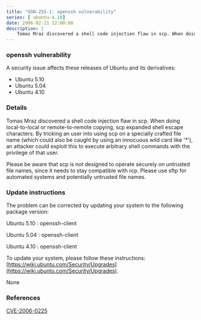 ```yaml
---
title: "USN-255-1: openssh vulnerability"
series: [ ubuntu-4.10]
date: 2006-02-21 12:00:00
description: |
    Tomas Mraz discovered a shell code injection flaw in scp. When doing local-to-local or remote-to-remote copying, scp expanded shell escape characters. By tricking an user into using scp on a specially crafted file name (which could also be caught by using an innocuous wild card like &#39;*&#39;), an attacker could exploit this to execute arbitrary shell commands with the privilege of that user.
--- 
```

 
### openssh vulnerability

A security issue affects these releases of Ubuntu and its derivatives:

* Ubuntu 5.10
* Ubuntu 5.04
* Ubuntu 4.10

### Details

Tomas Mraz discovered a shell code injection flaw in scp. When doing local-to-local or remote-to-remote copying, scp expanded shell escape characters. By tricking an user into using scp on a specially crafted file name (which could also be caught by using an innocuous wild card like &#39;*&#39;), an attacker could exploit this to execute arbitrary shell commands with the privilege of that user.

Please be aware that scp is not designed to operate securely on untrusted file names, since it needs to stay compatible with rcp. Please use sftp for automated systems and potentially untrusted file names.

### Update instructions

The problem can be corrected by updating your system to the following package version:

Ubuntu 5.10
 : openssh-client 

Ubuntu 5.04
 : openssh-client 

Ubuntu 4.10
 : openssh-client 

To update your system, please follow these instructions: [https://wiki.ubuntu.com/Security/Upgrades](https://wiki.ubuntu.com/Security/Upgrades).

None

### References

 [CVE-2006-0225](http://people.ubuntu.com/~ubuntu-security/cve/CVE-2006-0225)
 
